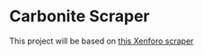 # Carbonite Scraper

This project will be based on [this Xenforo scraper](https://github.com/Jertzukka/xenforo-scraper)